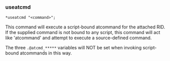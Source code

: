 ### useatcmd
```
*useatcmd "<command>";
```

This command will execute a script-bound atcommand for the attached RID. If the
supplied command is not bound to any script, this command will act like 'atcommand'
and attempt to execute a source-defined command.

The three `.@atcmd_*****` variables will NOT be set when invoking script-bound atcommands
in this way.
